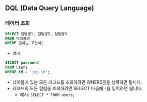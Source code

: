 ## DQL (Data Query Language)

### 데이터 조회
```SQL
SELECT 컬렴명1, 컬럼명2, 컬럼명3
FROM 테이블명
WHERE 원하는 조건식;
```

- 예시
```SQL
SELECT password
FROM users
WHERE id = 'jee-in';
```
- 테이블에 있는 모든 레코드를 조회하려면 WHERE문을 생략하면 됩니다.
- 레코드의 모든 컬럼을 조회하려면 SELECT 다음에 `*`을 입력하면 됩니다.
    - 예시: `SELECT * FROM users;`
